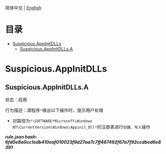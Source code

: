 


  
简体中文 | [English](README_en_us.md)  
  

目录
==

* [Suspicious.AppInitDLLs](#suspiciousappinitdlls)
	* [Suspicious.AppInitDLLs.A](#suspiciousappinitdllsa)

# Suspicious.AppInitDLLs

## Suspicious.AppInitDLLs.A
  
状态：启用

行为描述：源程序`*`做出以下操作时，提示用户处理
- 对路径为`*\SOFTWARE*Microsoft\Windows NT\CurrentVersion\Windows\Appinit_Dll*`的注册表进行`创建、写入`操作
  
***rule.json hash: 6fd0e8a0cc1edb410eaf010023f9d27aa7c7ff487492f67a7f92ccdbed6e8391***
